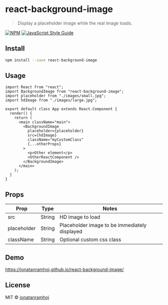 # react-background-image

> Display a placeholder image while the real image loads.

[![NPM](https://img.shields.io/npm/v/react-background-image.svg)](https://www.npmjs.com/package/react-background-image) [![JavaScript Style Guide](https://img.shields.io/badge/code_style-standard-brightgreen.svg)](https://standardjs.com)

## Install

```bash
npm install --save react-background-image
```

## Usage

```tsx
import React from "react";
import BackgroundImage from "react-background-image";
import placeholder from "./images/small.jpg";
import hdImage from "./images/large.jpg";

export default class App extends React.Component {
  render() {
    return (
      <main className="main">
        <BackgroundImage
          placeholder={placeholder}
          src={hdImage}
          className="myCustomClass"
          {...otherProps}
        >
          <p>Other element</p>
          <OtherReactComponent />
        </BackgroundImage>
      </main>
    );
  }
}
```

## Props
| Prop  | Type | Notes | 
| ------------- | ------------- | ------------- |
| src  | String  | HD image to load  |
| placeholder  | String | Placeholder image to be immediately displayed |
| className  | String | Optional custom css class |

## Demo

https://jonatanramhoj.github.io/react-background-image/

## License

MIT © [jonatanramhoj](https://github.com/jonatanramhoj)
